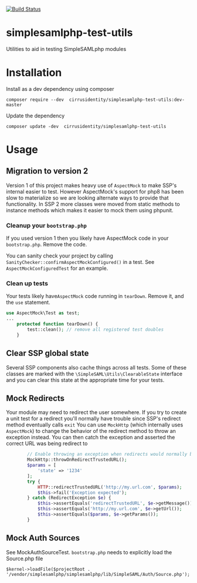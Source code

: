 [![Build Status](https://travis-ci.org/cirrusidentity/simplesamlphp-test-utils.svg?branch=master)](https://travis-ci.org/cirrusidentity/simplesamlphp-test-utils)

# simplesamlphp-test-utils
Utilities to aid in testing SimpleSAMLphp modules

# Installation

Install as a dev dependency using composer

    composer require --dev  cirrusidentity/simplesamlphp-test-utils:dev-master
    
Update the dependency

    composer update -dev  cirrusidentity/simplesamlphp-test-utils
    
# Usage

## Migration to version 2

Version 1 of this project makes heavy use of `AspectMock` to make SSP's internal easier to test. However
AspectMock's support for php8 has been slow to materialize so we are looking alternate ways to provide
that functionality. In SSP 2 more classes were moved from static methods to instance methods which makes
it easier to mock them using phpunit.

### Cleanup your `bootstrap.php`

If you used version 1 then you likely have AspectMock code in your `bootstrap.php`. Remove the code.


You can sanity check your project by calling `SanityChecker::confirmAspectMockConfigured()`
in a test. See `AspectMockConfiguredTest` for an example.

### Clean up tests

Your tests likely have`AspectMock` code running in `tearDown`. Remove it, and the `use` statement.

```php
use AspectMock\Test as test;
...
    protected function tearDown() {
        test::clean(); // remove all registered test doubles
    }
```

## Clear SSP global state

Several SSP components also cache things across all tests. Some of these classes are
marked with the `\SimpleSAML\Utils\ClearableState` interface and you can clear this state
at the appropriate time for your tests.

## Mock Redirects

Your module may need to redirect the user somewhere. If you try to create a unit test
for a redirect you'll normally have trouble since SSP's redirect method eventually calls `exit`
You can use `MockHttp` (which internally uses `AspectMock`) to change the behavior of the redirect method
to throw an exception instead. You can then catch the exception and asserted the correct URL
was being redirect to

```php
        // Enable throwing an exception when redirects would normally be called.
        MockHttp::throwOnRedirectTrustedURL();
        $params = [
            'state' => '1234'
        ];
        try {
            HTTP::redirectTrustedURL('http://my.url.com', $params);
            $this->fail('Exception expected');
        } catch (RedirectException $e) {
            $this->assertEquals('redirectTrustedURL', $e->getMessage());
            $this->assertEquals('http://my.url.com', $e->getUrl());
            $this->assertEquals($params, $e->getParams());
        }
```

## Mock Auth Sources

See MockAuthSourceTest.
`bootstrap.php` needs to explicitly load the Source.php file

    $kernel->loadFile($projectRoot . '/vendor/simplesamlphp/simplesamlphp/lib/SimpleSAML/Auth/Source.php');
